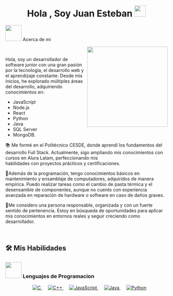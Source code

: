 <h1 align="center">Hola , Soy Juan Esteban <img src="https://media.giphy.com/media/hvRJCLFzcasrR4ia7z/giphy.gif" width="35"></h1>

 <picture><img src = "https://github.com/7oSkaaa/7oSkaaa/blob/main/Images/about_me.gif?raw=true" width = 50px></picture> Acerca de mi

<picture> <img align="right" src="https://github.com/7oSkaaa/7oSkaaa/blob/main/Images/Right_Side.gif?raw=true" width = 250px></picture>

<br>

Hola, soy un desarrollador de software junior con una gran pasión por la tecnología, el desarrollo web y el aprendizaje constante. Desde mis inicios, he explorado múltiples áreas del desarrollo, adquiriendo conocimientos en: 

- JavaScript
- Node.js
- React
- Python
- Java
- SQL Server
- MongoDB.

📚 Me formé en el Politécnico CESDE, donde aprendí los fundamentos del desarrollo Full Stack. Actualmente, sigo ampliando mis conocimientos con cursos en Alura Latam, perfeccionando mis       
habilidades con proyectos prácticos y certificaciones.

🔧Además de la programación, tengo conocimientos básicos en mantenimiento y ensamblaje de computadores, adquiridos de manera empírica. Puedo realizar tareas como el cambio de pasta térmica y el 
desensamble de componentes, aunque no cuento con experiencia avanzada en reparación de hardware o software en caso de daños graves.

🌟Me considero una persona responsable, organizada y con un fuerte sentido de pertenencia. Estoy en búsqueda de oportunidades para aplicar mis conocimientos en entornos reales y seguir creciendo como desarrollador.

<br>

## 🛠️ Mis Habilidades

### <picture> <img src = "https://github.com/7oSkaaa/7oSkaaa/blob/main/Images/Programming_Languages.gif?raw=true" width = 50px>  </picture> Lenguajes de Programacion

<p align="center"> 
  &emsp; 
  <a href="https://www.cprogramming.com/" target="_blank"> 
    <img alt="C" src="https://img.shields.io/badge/C%20-%232370ED.svg?style=plastic&logo=c&logoColor=white">
  </a> 
  &emsp;
  <a href="https://www.w3schools.com/cpp/" target="_blank"> 
    <img alt="C++" src="https://img.shields.io/badge/C++%20-%2300599C.svg?style=plastic&logo=c%2B%2B&logoColor=white">
  </a> 
  &emsp;
  <a href="https://developer.mozilla.org/en-US/docs/Web/JavaScript" target="_blank"> 
     <img alt="JavaScript" src="https://img.shields.io/badge/JavaScript%20-%23F7DF1E.svg?style=plastic&logo=javascript&logoColor=black">
   </a>
  &emsp;
  <a href="https://www.java.com" target="_blank"> 
    <img alt="Java" src="https://img.shields.io/badge/Java-%23007396.svg?style=plastic&logo=java&logoColor=white">
  </a>
  &emsp;
   <a href="https://www.python.org" target="_blank">
    <img alt="Python" src="https://img.shields.io/badge/Python%20-%2314354C.svg?style=plastic&logo=python&logoColor=white">
  </a>
</p>
